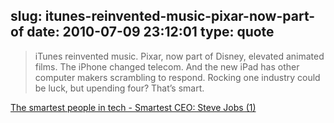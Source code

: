 slug: itunes-reinvented-music-pixar-now-part-of
date: 2010-07-09 23:12:01
type: quote
---

> iTunes reinvented music. Pixar, now part of Disney, elevated animated films. The iPhone changed telecom. And the new iPad has other computer makers scrambling to respond. Rocking one industry could be luck, but upending four? That’s smart.

[The smartest people in tech - Smartest CEO: Steve Jobs (1)](http://money.cnn.com/galleries/2010/technology/1007/gallery.smartest_people_tech.fortune/index.html)
